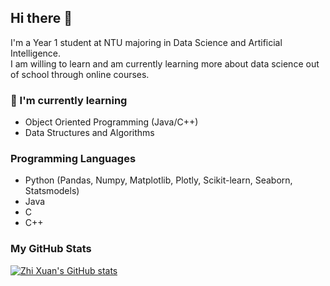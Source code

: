## Hi there 👋
I'm a Year 1 student at NTU majoring in Data Science and Artificial Intelligence.  
I am willing to learn and am currently learning more about data science out of school through online courses.

### 🌱 I'm currently learning
- Object Oriented Programming (Java/C++)
- Data Structures and Algorithms

### Programming Languages
- Python (Pandas, Numpy, Matplotlib, Plotly, Scikit-learn, Seaborn, Statsmodels)
- Java
- C
- C++

### My GitHub Stats
[![Zhi Xuan's GitHub stats](https://github-readme-stats.vercel.app/apispaceman03=anuraghazra)](https://github.com/anuraghazra/github-readme-stats)

<!--
**spaceman03/spaceman03** is a ✨ _special_ ✨ repository because its `README.md` (this file) appears on your GitHub profile.

Here are some ideas to get you started:

- 🔭 I’m currently working on ...
- 🌱 I’m currently learning ...
- 👯 I’m looking to collaborate on ...
- 🤔 I’m looking for help with ...
- 💬 Ask me about ...
- 📫 How to reach me: ...
- 😄 Pronouns: ...
- ⚡ Fun fact: ...
-->
